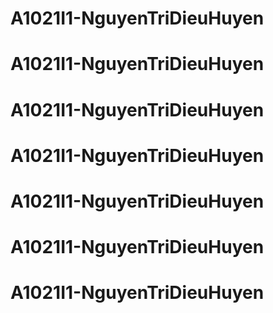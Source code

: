 # A1021I1-NguyenTriDieuHuyen
# A1021I1-NguyenTriDieuHuyen
# A1021I1-NguyenTriDieuHuyen
# A1021I1-NguyenTriDieuHuyen
# A1021I1-NguyenTriDieuHuyen
# A1021I1-NguyenTriDieuHuyen
# A1021I1-NguyenTriDieuHuyen
